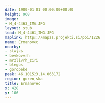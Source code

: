 ```yaml
---
date: 1900-01-01 00:00:00+00:00
height: 968
image:
- M_4-4463_IMG.JPG
layout: stub
lead: M_4-4463_IMG.JPG
maplink: https://mapzs.projekti.si/poi/1226
name: Ermanovec
nearby:
- slajka
- bevkovvrh
- mrzlivrh_ziri
- blegos
- goropeke
peak: 46.101523,14.063172
region: gorenjska
title: Ermanovec
x: 428
y: 106
---
```

